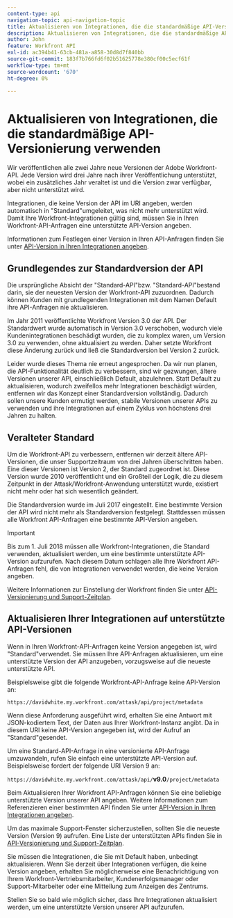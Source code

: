 ```yaml
---
content-type: api
navigation-topic: api-navigation-topic
title: Aktualisieren von Integrationen, die die standardmäßige API-Versionierung verwenden
description: Aktualisieren von Integrationen, die die standardmäßige API-Versionierung verwenden
author: John
feature: Workfront API
exl-id: ac394b41-63cb-481a-a858-30d8d7f840bb
source-git-commit: 183f7b766fd6f02b51625778e380cf00c5ecf61f
workflow-type: tm+mt
source-wordcount: '670'
ht-degree: 0%

---
```


# Aktualisieren von Integrationen, die die standardmäßige API-Versionierung verwenden

Wir veröffentlichen alle zwei Jahre neue Versionen der Adobe Workfront-API. Jede Version wird drei Jahre nach ihrer Veröffentlichung unterstützt, wobei ein zusätzliches Jahr veraltet ist und die Version zwar verfügbar, aber nicht unterstützt wird.

Integrationen, die keine Version der API im URI angeben, werden automatisch in &quot;Standard&quot;umgeleitet, was nicht mehr unterstützt wird. Damit Ihre Workfront-Integrationen gültig sind, müssen Sie in Ihren Workfront-API-Anfragen eine unterstützte API-Version angeben.

Informationen zum Festlegen einer Version in Ihren API-Anfragen finden Sie unter [API-Version in Ihren Integrationen angeben](../../wf-api/api/specify-api-version-integrations.md).

## Grundlegendes zur Standardversion der API

Die ursprüngliche Absicht der &quot;Standard-API&quot;bzw. &quot;Standard-API&quot;bestand darin, sie der neuesten Version der Workfront-API zuzuordnen. Dadurch können Kunden mit grundlegenden Integrationen mit dem Namen Default ihre API-Anfragen nie aktualisieren.

Im Jahr 2011 veröffentlichte Workfront Version 3.0 der API. Der Standardwert wurde automatisch in Version 3.0 verschoben, wodurch viele Kundenintegrationen beschädigt wurden, die zu komplex waren, um Version 3.0 zu verwenden, ohne aktualisiert zu werden. Daher setzte Workfront diese Änderung zurück und ließ die Standardversion bei Version 2 zurück.

Leider wurde dieses Thema nie erneut angesprochen. Da wir nun planen, die API-Funktionalität deutlich zu verbessern, sind wir gezwungen, ältere Versionen unserer API, einschließlich Default, abzulehnen. Statt Default zu aktualisieren, wodurch zweifellos mehr Integrationen beschädigt würden, entfernen wir das Konzept einer Standardversion vollständig. Dadurch sollen unsere Kunden ermutigt werden, stabile Versionen unserer APIs zu verwenden und ihre Integrationen auf einem Zyklus von höchstens drei Jahren zu halten.

## Veralteter Standard

Um die Workfront-API zu verbessern, entfernen wir derzeit ältere API-Versionen, die unser Supportzeitraum von drei Jahren überschritten haben. Eine dieser Versionen ist Version 2, der Standard zugeordnet ist. Diese Version wurde 2010 veröffentlicht und ein Großteil der Logik, die zu diesem Zeitpunkt in der Attask/Workfront-Anwendung unterstützt wurde, existiert nicht mehr oder hat sich wesentlich geändert.

Die Standardversion wurde im Juli 2017 eingestellt. Eine bestimmte Version der API wird nicht mehr als Standardversion festgelegt. Stattdessen müssen alle Workfront API-Anfragen eine bestimmte API-Version angeben.

>[!IMPORTANT]
>
> Bis zum 1. Juli 2018 müssen alle Workfront-Integrationen, die Standard verwenden, aktualisiert werden, um eine bestimmte unterstützte API-Version aufzurufen. Nach diesem Datum schlagen alle Ihre Workfront API-Anfragen fehl, die von Integrationen verwendet werden, die keine Version angeben.

Weitere Informationen zur Einstellung der Workfront finden Sie unter [API-Versionierung und Support-Zeitplan](../../wf-api/api/api-version-support-schedule.md).

## Aktualisieren Ihrer Integrationen auf unterstützte API-Versionen

Wenn in Ihren Workfront-API-Anfragen keine Version angegeben ist, wird &quot;Standard&quot;verwendet. Sie müssen Ihre API-Anfragen aktualisieren, um eine unterstützte Version der API anzugeben, vorzugsweise auf die neueste unterstützte API.

Beispielsweise gibt die folgende Workfront-API-Anfrage keine API-Version an:

`https://davidwhite.my.workfront.com/attask/api/project/metadata`

Wenn diese Anforderung ausgeführt wird, erhalten Sie eine Antwort mit JSON-kodiertem Text, der Daten aus Ihrer Workfront-Instanz angibt. Da in diesem URI keine API-Version angegeben ist, wird der Aufruf an &quot;Standard&quot;gesendet.

Um eine Standard-API-Anfrage in eine versionierte API-Anfrage umzuwandeln, rufen Sie einfach eine unterstützte API-Version auf. Beispielsweise fordert der folgende URI Version 9 an:

`https://davidwhite.my.workfront.com/attask/api/`**v9.0**`/project/metadata`

Beim Aktualisieren Ihrer Workfront API-Anfragen können Sie eine beliebige unterstützte Version unserer API angeben. Weitere Informationen zum Referenzieren einer bestimmten API finden Sie unter [API-Version in Ihren Integrationen angeben](../../wf-api/api/specify-api-version-integrations.md).

Um das maximale Support-Fenster sicherzustellen, sollten Sie die neueste Version (Version 9) aufrufen. Eine Liste der unterstützten APIs finden Sie in [API-Versionierung und Support-Zeitplan](../../wf-api/api/api-version-support-schedule.md).

Sie müssen die Integrationen, die Sie mit Default haben, unbedingt aktualisieren. Wenn Sie derzeit über Integrationen verfügen, die keine Version angeben, erhalten Sie möglicherweise eine Benachrichtigung von Ihrem Workfront-Vertriebsmitarbeiter, Kundenerfolgsmanager oder Support-Mitarbeiter oder eine Mitteilung zum Anzeigen des Zentrums.

Stellen Sie so bald wie möglich sicher, dass Ihre Integrationen aktualisiert werden, um eine unterstützte Version unserer API aufzurufen.
